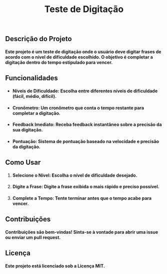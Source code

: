 # <div align='center'> Teste de Digitação  </div>         

<br/>

## Descrição do Projeto
#### Este projeto é um teste de digitação onde o usuário deve digitar frases de acordo com o nível de dificuldade escolhido. O objetivo é completar a digitação dentro do tempo estipulado para vencer.

## Funcionalidades
- #### Níveis de Dificuldade: Escolha entre diferentes níveis de dificuldade (fácil, médio, difícil).
- #### Cronômetro: Um cronômetro que conta o tempo restante para completar a digitação.
- #### Feedback Imediato: Receba feedback instantâneo sobre a precisão da sua digitação.
- #### Pontuação: Sistema de pontuação baseado na velocidade e precisão da digitação.

## Como Usar

1. #### Selecione o Nível: Escolha o nível de dificuldade desejado.
2. #### Digite a Frase: Digite a frase exibida o mais rápido e preciso possível.
3. #### Complete a Tempo: Tente terminar antes que o tempo acabe para vencer.

## Contribuições

#### Contribuições são bem-vindas! Sinta-se à vontade para abrir uma issue ou enviar um pull request.


## Licença

#### Este projeto está licenciado sob a Licença MIT.
